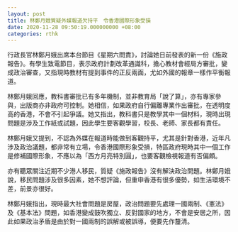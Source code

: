 ```yaml
---
layout: post
title: 林鄭月娥質疑外媒報道欠持平　令香港國際形象受損
date: 2020-11-28 09:50:19.000000000 +08:00
categories: rthk
---
```


行政長官林鄭月娥出席本台節目《星期六問責》，討論她日前發表的新一份《施政報告》。有學生致電節目，表示政府計劃改革通識科，擔心教材會經局方審批，變成政治審查，又指現時教材有提到事件的正反兩面，尤如外國的報章一樣作平衡報道。

林鄭月娥回應，教科書審批已有多年機制，並非教育局「說了算」，亦有專家參與，出版商亦非政府可控制。她相信，如果政府自行偏離專業作出審批，在透明度高的香港，不會不引起爭議。她又指出，教科書只是教學其中一個材料，現時出現問題是涉及工作紙或試題，因此學生要客觀學習，校長、老師、家長都有責任。

林鄭月娥又提到，不認為外媒在報道時能做到客觀持平，尤其是針對香港，近年凡涉及政治議題，都非常有立場，令香港國際形象受損，特區政府現時其中一個工作是修補國際形象，不應以為「西方月亮特別圓」，也要客觀檢視報道有否偏頗。

亦有聽眾關注近期不少港人移民，質疑《施政報告》沒有解決政治問題。林鄭月娥說，移民問題涉及很多因素，她不想評論，但重申香港有很多優勢，如生活環境不差，前景亦很好。

林鄭月娥指出，現時最大社會問題是房屋，政治問題要先處理一國兩制、《憲法》及《基本法》問題，如香港變成鼓吹獨立、反對國家的地方，不會是安居之所，因此如果政治矛盾是由於對一國兩制的誤解或被誤導，便要先作釐清。

